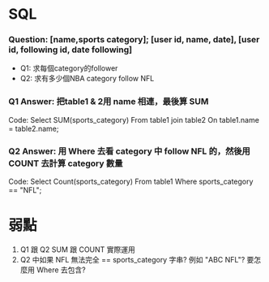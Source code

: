 # SQL
### Question: [name,sports category]; [user id, name, date], [user id, following id, date following]
* Q1: 求每個category的follower
* Q2: 求有多少個NBA category follow NFL
### Q1 Answer: 把table1 & 2用 name 相連，最後算 SUM
Code: Select SUM(sports_category)
      From table1 join table2 
      On table1.name = table2.name;
      
### Q2 Answer: 用 Where 去看 category 中 follow NFL 的，然後用 COUNT 去計算 category 數量
Code: Select Count(sports_category)
      From table1
      Where sports_category == "NFL";
      
# 弱點
1. Q1 跟 Q2 SUM 跟 COUNT 實際運用
2. Q2 中如果 NFL 無法完全 == sports_category 字串? 例如 "ABC NFL"? 要怎麼用 Where 去包含?
